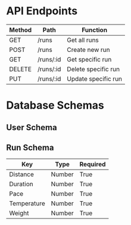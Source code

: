 # API Endpoints

| Method | Path      | Function            |
| ------ | --------- | ------------------- |
| GET    | /runs     | Get all runs        |
| POST   | /runs     | Create new run      |
| GET    | /runs/:id | Get specific run    |
| DELETE | /runs/:id | Delete specific run |
| PUT    | /runs/:id | Update specific run |

# Database Schemas

## User Schema

## Run Schema

| Key         | Type   | Required |
| ----------- | ------ | -------- |
| Distance    | Number | True     |
| Duration    | Number | True     |
| Pace        | Number | True     |
| Temperature | Number | True     |
| Weight      | Number | True     |
